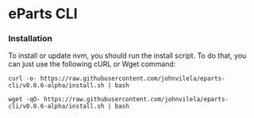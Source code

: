# eParts CLI

### Installation

To install or update nvm, you should run the install script. To do that, you can just use the following cURL or Wget command:

```
curl -o- https://raw.githubusercontent.com/johnvilela/eparts-cli/v0.0.6-alpha/install.sh | bash
```

```
wget -qO- https://raw.githubusercontent.com/johnvilela/eparts-cli/v0.0.6-alpha/install.sh | bash
```

